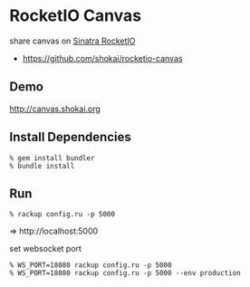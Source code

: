 RocketIO Canvas
===============
share canvas on [Sinatra RocketIO](https://github.com/shokai/sinatra-rocketio)

* https://github.com/shokai/rocketio-canvas


Demo
----
http://canvas.shokai.org


Install Dependencies
--------------------

    % gem install bundler
    % bundle install


Run
---

    % rackup config.ru -p 5000

=> http://localhost:5000


set websocket port

    % WS_PORT=18080 rackup config.ru -p 5000
    % WS_PORT=18080 rackup config.ru -p 5000 --env production
